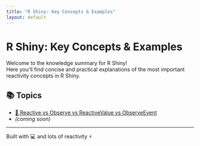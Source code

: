 ```yaml
---
title: "R Shiny: Key Concepts & Examples"
layout: default
---
```


# R Shiny: Key Concepts & Examples

Welcome to the knowledge summary for R Shiny!  
Here you'll find concise and practical explanations of the most important reactivity concepts in R Shiny.

## 📚 Topics

- [📂 Reactive vs Observe vs ReactiveValue vs ObserveEvent](./Reactive-vs-Observe-vs-ReactiveValues-vs-ObserveEvent/)
- *(coming soon)*

---

Built with 💻 and lots of reactivity ⚡
